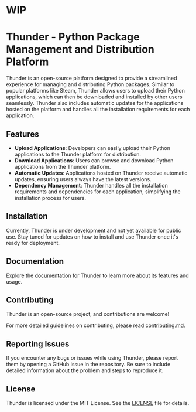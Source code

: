 # WIP 



# Thunder - Python Package Management and Distribution Platform

Thunder is an open-source platform designed to provide a streamlined experience for managing and distributing Python packages. Similar to popular platforms like Steam, Thunder allows users to upload their Python applications, which can then be downloaded and installed by other users seamlessly. Thunder also includes automatic updates for the applications hosted on the platform and handles all the installation requirements for each application.

## Features

- **Upload Applications**: Developers can easily upload their Python applications to the Thunder platform for distribution.
- **Download Applications**: Users can browse and download Python applications from the Thunder platform.
- **Automatic Updates**: Applications hosted on Thunder receive automatic updates, ensuring users always have the latest versions.
- **Dependency Management**: Thunder handles all the installation requirements and dependencies for each application, simplifying the installation process for users.

## Installation

Currently, Thunder is under development and not yet available for public use. Stay tuned for updates on how to install and use Thunder once it's ready for deployment.

## Documentation

Explore the [documentation](https://korrykatti.is-a.dev/ThunderDocs/doc.html) for Thunder to learn more about its features and usage.

<!-- ## Tutorial
If you don't want to read all that and just want to install and use Thunder, [click here](https://example.com) for a quick tutorial that takes only 2 minutes.

Commented out as couldn't find tutorial link
-->
## Contributing

Thunder is an open-source project, and contributions are welcome! 

For more detailed guidelines on contributing, please read [contributing.md](CONTRIBUTING.md).


## Reporting Issues

If you encounter any bugs or issues while using Thunder, please report them by opening a GitHub issue in the repository. Be sure to include detailed information about the problem and steps to reproduce it.

## License

Thunder is licensed under the MIT License. See the [LICENSE](LICENSE) file for details.

